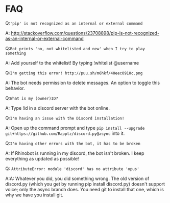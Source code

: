 # FAQ

Q:`'pip' is not recognized as an internal or external command`

A: http://stackoverflow.com/questions/23708898/pip-is-not-recognized-as-an-internal-or-external-command


Q:`Bot prints 'no, not whitelisted and new' when I try to play something`

A: Add yourself to the whitelist! By typing !whitelist @username


Q:`I'm getting this error! http://puu.sh/m6hkf/40eec0910c.png`

A: The bot needs permission to delete messages. An option to toggle this behavior.


Q:`What is my (owner)ID?`

A: Type !id in a discord server with the bot online.


Q:`I'm having an issue with the Discord installation!`

A: Open up the command prompt and type `pip install --upgrade git+https://github.com/Rapptz/discord.py@async` into it.


Q:`I'm having other errors with the bot, it has to be broken`

A: If Rhinobot is running in my discord, the bot isn't broken. I keep everything as updated as possible!

Q: `AttributeError: module 'discord' has no attribute 'opus'`

A:A: Whatever you did, you did something wrong.  The old version of discord.py (which you get by running pip install discord.py) doesn't support voice; only the async branch does.  You need git to install that one, which is why we have you install git.